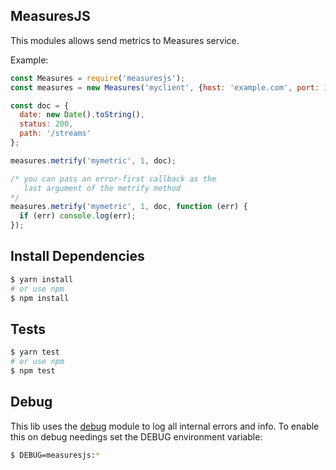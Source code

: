 ## MeasuresJS

This modules allows send metrics to Measures service.

Example:

```js
const Measures = require('measuresjs');
const measures = new Measures('myclient', {host: 'example.com', port: 1984});

const doc = {
  date: new Date().toString(),
  status: 200,
  path: '/streams'
};

measures.metrify('mymetric', 1, doc);

/* you can pass an error-first callback as the
   last argument of the metrify method
*/
measures.metrify('mymetric', 1, doc, function (err) {
  if (err) console.log(err);
});
```

## Install Dependencies

```sh
$ yarn install
# or use npm
$ npm install
```

## Tests

```sh
$ yarn test
# or use npm
$ npm test
```

## Debug

This lib uses the [debug](https://www.npmjs.com/package/debug) module to log all internal errors and info. To enable this on debug needings set the DEBUG environment variable:

```sh
$ DEBUG=measuresjs:*
```
